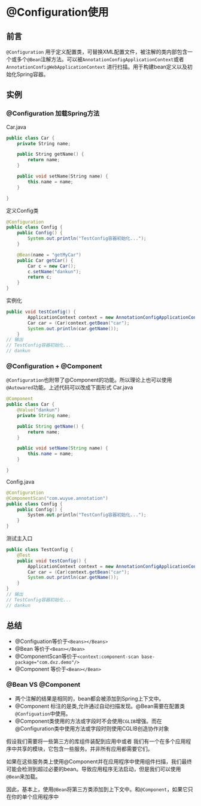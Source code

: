 # @Configuration使用

## 前言

`@Configuration` 用于定义配置类，可替换XML配置文件，被注解的类内部包含一个或多个`@Bean`注解方法。可以被`AnnotationConfigApplicationContext`或者`AnnotationConfigWebApplicationContext` 进行扫描。用于构建bean定义以及初始化Spring容器。

## 实例

### @Configuration 加载Spring方法

Car.java

```cpp
public class Car {
    private String name;

    public String getName() {
        return name;
    }

    public void setName(String name) {
        this.name = name;
    }

}
```

定义Config类

```java
@Configuration
public class Config {
    public Config() {
        System.out.println("TestConfig容器初始化...");
    }

    @Bean(name = "getMyCar")
    public Car getCar() {
        Car c = new Car();
        c.setName("dankun");
        return c;
    }
}
```

实例化

```java
public void testConfig() {
        ApplicationContext context = new AnnotationConfigApplicationContext(Config.class);
        Car car = (Car)context.getBean("car");
        System.out.println(car.getName());
    }
// 输出
// TestConfig容器初始化...
// dankun
```

### @Configuration + @Component

`@Configuration`也附带了@Component的功能。所以理论上也可以使用`@Autowared`功能。上述代码可以改成下面形式
Car.java

```java
@Component
public class Car {
    @Value("dankun")
    private String name;

    public String getName() {
        return name;
    }

    public void setName(String name) {
        this.name = name;
    }

}
```

Config.java

```kotlin
@Configuration
@ComponentScan("com.wuyue.annotation")
public class Config {
    public Config() {
        System.out.println("TestConfig容器初始化...");
    }
}
```

测试主入口

```java
public class TestConfig {
    @Test
    public void testConfig() {
        ApplicationContext context = new AnnotationConfigApplicationContext(Config.class);
        Car car = (Car)context.getBean("car");
        System.out.println(car.getName());
    }
}
// 输出
// TestConfig容器初始化...
// dankun
```

## 总结

- @Configuation等价于`<Beans></Beans>`
- @Bean 等价于`<Bean></Bean>`
- @ComponentScan等价于`<context:component-scan base-package="com.dxz.demo"/>`
- @Component 等价于`<Bean></Bean>`

### @Bean VS @Component

- 两个注解的结果是相同的，bean都会被添加到Spring上下文中。
- @Component 标注的是类,允许通过自动扫描发现。@Bean需要在配置类`@Configuation`中使用。
- @Component类使用的方法或字段时不会使用`CGLIB`增强。而在@Configuration类中使用方法或字段时则使用CGLIB创造协作对象

假设我们需要将一些第三方的库组件装配到应用中或者 我们有一个在多个应用程序中共享的模块，它包含一些服务。并非所有应用都需要它们。

如果在这些服务类上使用@Component并在应用程序中使用组件扫描，我们最终可能会检测到超过必要的bean。导致应用程序无法启动，但是我们可以使用 `@Bean`来加载。

因此，基本上，使用`@Bean`将第三方类添加到上下文中。和`@Component`，如果它只在你的单个应用程序中